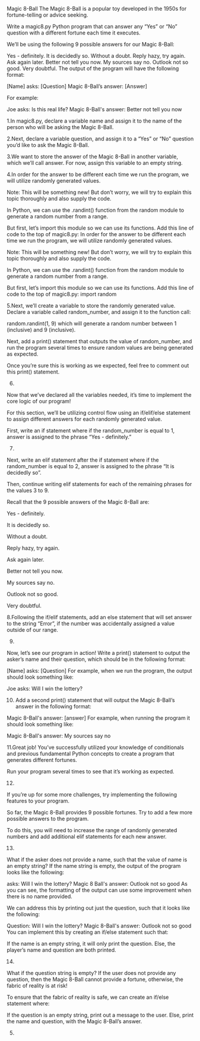 Magic 8-Ball
The Magic 8-Ball is a popular toy developed in the 1950s for fortune-telling or advice seeking.

Write a magic8.py Python program that can answer any “Yes” or “No” question with a different fortune each time it executes.

We’ll be using the following 9 possible answers for our Magic 8-Ball:

Yes - definitely.
It is decidedly so.
Without a doubt.
Reply hazy, try again.
Ask again later.
Better not tell you now.
My sources say no.
Outlook not so good.
Very doubtful.
The output of the program will have the following format:

[Name] asks: [Question]
Magic 8-Ball’s answer: [Answer]

For example:

Joe asks: Is this real life?
Magic 8-Ball's answer: Better not tell you now

1.In magic8.py, declare a variable name and assign it to the name of the person who will be asking the Magic 8-Ball.

2.Next, declare a variable question, and assign it to a “Yes” or “No” question you’d like to ask the Magic 8-Ball.

3.We want to store the answer of the Magic 8-Ball in another variable, which we’ll call answer. For now, assign this variable to an empty string.

4.In order for the answer to be different each time we run the program, we will utilize randomly generated values.

Note: This will be something new! But don’t worry, we will try to explain this topic thoroughly and also supply the code.

In Python, we can use the .randint() function from the random module to generate a random number from a range.

But first, let’s import this module so we can use its functions. Add this line of code to the top of magic8.py:
In order for the answer to be different each time we run the program, we will utilize randomly generated values.

Note: This will be something new! But don’t worry, we will try to explain this topic thoroughly and also supply the code.

In Python, we can use the .randint() function from the random module to generate a random number from a range.

But first, let’s import this module so we can use its functions. Add this line of code to the top of magic8.py:
import random

5.Next, we’ll create a variable to store the randomly generated value. Declare a variable called random_number, and assign it to the function call:

random.randint(1, 9)
which will generate a random number between 1 (inclusive) and 9 (inclusive).

Next, add a print() statement that outputs the value of random_number, and run the program several times to ensure random values are being generated as expected.

Once you’re sure this is working as we expected, feel free to comment out this print() statement.

6.
Now that we’ve declared all the variables needed, it’s time to implement the core logic of our program!

For this section, we’ll be utilizing control flow using an if/elif/else statement to assign different answers for each randomly generated value.

First, write an if statement where if the random_number is equal to 1, answer is assigned to the phrase “Yes - definitely.”

7.
Next, write an elif statement after the if statement where if the random_number is equal to 2, answer is assigned to the phrase “It is decidedly so”.

Then, continue writing elif statements for each of the remaining phrases for the values 3 to 9.

Recall that the 9 possible answers of the Magic 8-Ball are:

Yes - definitely.

It is decidedly so.

Without a doubt.

Reply hazy, try again.

Ask again later.

Better not tell you now.

My sources say no.

Outlook not so good.

Very doubtful.

8.Following the if/elif statements, add an else statement that will set answer to the string “Error”, if the number was accidentally assigned a value outside of our range.

9.
Now, let’s see our program in action! Write a print() statement to output the asker’s name and their question, which should be in the following format:

[Name] asks: [Question]
For example, when we run the program, the output should look something like:

Joe asks: Will I win the lottery?

10. Add a second print() statement that will output the Magic 8-Ball’s answer in the following format:

Magic 8-Ball's answer: [answer]
For example, when running the program it should look something like:

Magic 8-Ball's answer: My sources say no

11.Great job! You’ve successfully utilized your knowledge of conditionals and previous fundamental Python concepts to create a program that generates different fortunes.

Run your program several times to see that it’s working as expected.

12. 
If you’re up for some more challenges, try implementing the following features to your program.

So far, the Magic 8-Ball provides 9 possible fortunes. Try to add a few more possible answers to the program.

To do this, you will need to increase the range of randomly generated numbers and add additional elif statements for each new answer.

13. 
What if the asker does not provide a name, such that the value of name is an empty string? If the name string is empty, the output of the program looks like the following:

 asks: Will I win the lottery?
Magic 8 Ball's answer: Outlook not so good
As you can see, the formatting of the output can use some improvement when there is no name provided.

We can address this by printing out just the question, such that it looks like the following:

Question: Will I win the lottery?
Magic 8-Ball's answer: Outlook not so good
You can implement this by creating an if/else statement such that:

If the name is an empty string, it will only print the question.
Else, the player’s name and question are both printed.

14. 
What if the question string is empty? If the user does not provide any question, then the Magic 8-Ball cannot provide a fortune, otherwise, the fabric of reality is at risk!

To ensure that the fabric of reality is safe, we can create an if/else statement where:

If the question is an empty string, print out a message to the user.
Else, print the name and question, with the Magic 8-Ball’s answer.



5.


